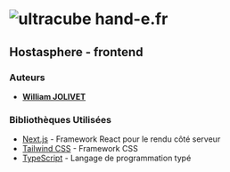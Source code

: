 # ![ultracube](https://avatars.githubusercontent.com/u/164780978?s=30 "logo") hand-e.fr

## Hostasphere - frontend

### Auteurs

- [**William JOLIVET**](https://github.com/WilliamJlvt)

### Bibliothèques Utilisées
- [Next.js](https://nextjs.org/) - Framework React pour le rendu côté serveur
- [Tailwind CSS](https://tailwindcss.com/) - Framework CSS
- [TypeScript](https://www.typescriptlang.org/) - Langage de programmation typé
